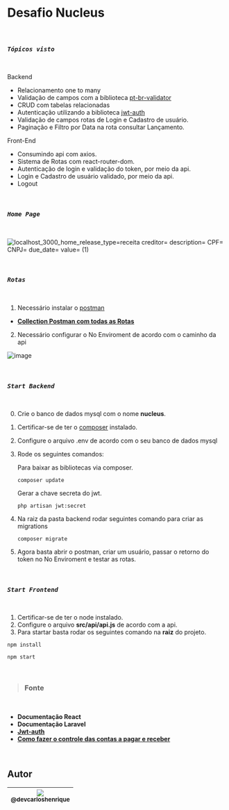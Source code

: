 
# Desafio Nucleus

<br>

### *`Tópicos visto`*

<br>

Backend

-	Relacionamento one to many
-	Validação de campos com a biblioteca [pt-br-validator](https://github.com/LaravelLegends/pt-br-validator)
-	CRUD com tabelas relacionadas 
-	Autenticação utilizando a biblioteca [jwt-auth](https://jwt-auth.readthedocs.io/en/develop/laravel-installation/)
-	Validação de campos rotas de Login  e  Cadastro de usuário.
-	Paginação e Filtro por Data na rota consultar Lançamento. 

Front-End 

- Consumindo api  com axios.
- Sistema de Rotas com react-router-dom.
- Autenticação de login e validação do token, por meio da api.
- Login e Cadastro de usuário validado, por meio da api.
- Logout 

<br>

### *`Home Page`*

<br>

![localhost_3000_home_release_type=receita creditor= description= CPF= CNPJ= due_date= value= (1)](https://user-images.githubusercontent.com/57951744/121966461-17c29e00-cd45-11eb-9136-56b53ef81bb0.png)

<br>


### *`Rotas`*

<br>

1. Necessário instalar o [postman](https://www.postman.com/downloads/)

-	**[Collection Postman com todas as Rotas](https://github.com/devcarloshenrique/Desafio_Nucleus/blob/master/banco-de-dados/routes_api)** 

2. Necessário configurar o No Enviroment de acordo com o caminho da api

![image](https://user-images.githubusercontent.com/57951744/120873353-2c9a7700-c578-11eb-977d-f5106d745858.png)


<br>

### *`Start Backend`*

<br>

0.  Crie o banco de dados mysql com o nome **nucleus**.
1.	Certificar-se de ter o [composer](https://getcomposer.org/download/) instalado.
2.	Configure o arquivo .env de acordo com o seu banco de dados mysql
3.	Rode os seguintes comandos: 
	
	Para baixar as bibliotecas via composer.
	
		composer update	
	
	Gerar a chave secreta do jwt.
	
		php artisan jwt:secret
	
4.	Na raiz da pasta backend rodar seguintes comando para criar as migrations  

		composer migrate	

5. Agora basta abrir o postman, criar um usuário, passar o retorno do token no No Enviroment e testar as rotas.

<br>

### *`Start Frontend`*

<br>

1.	Certificar-se de ter o node instalado.
2.	Configure o arquivo **src/api/api.js** de acordo com a api.
3. Para startar basta rodar os seguintes comando na **raiz** do projeto.
	
```
npm install
```
```
npm start
```
<br>


> ### Fonte 

<br>

-	**Documentação React**
-	**Documentação Laravel**
-	**[Jwt-auth](https://jwt-auth.readthedocs.io/en/develop/laravel-installation/)**
-	**[Como fazer o controle das contas a pagar e receber](https://www.totvs.com/blog/gestao-de-servicos/contas-a-pagar-e-receber/)**


<br>

## Autor

| [<img src="https://avatars2.githubusercontent.com/u/57951744?s=180&v=4"><br><sub>@devcarloshenrique</sub>](https://github.com/devcarloshenrique) |	
| :---: |

